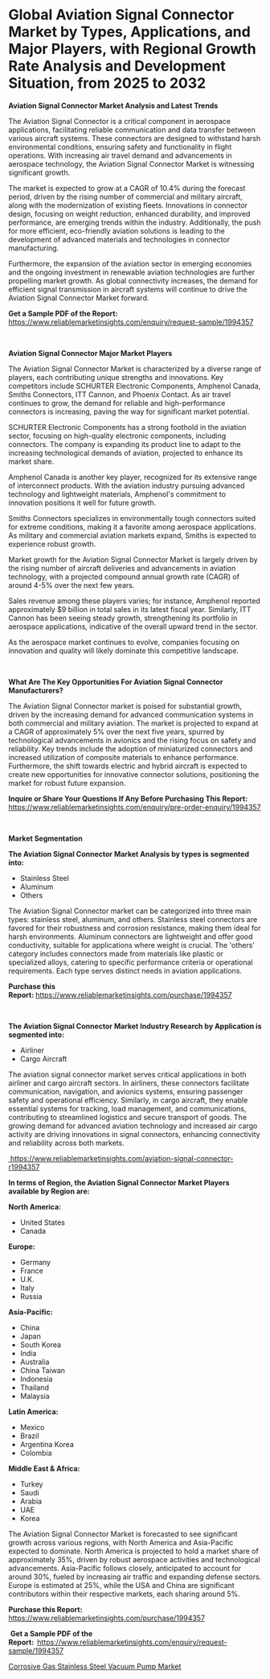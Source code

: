 <p><h1>Global Aviation Signal Connector Market by Types, Applications, and Major Players, with Regional Growth Rate Analysis and Development Situation, from 2025 to 2032</h1></p><p><strong>Aviation Signal Connector Market Analysis and Latest Trends</strong></p>
<p><p>The Aviation Signal Connector is a critical component in aerospace applications, facilitating reliable communication and data transfer between various aircraft systems. These connectors are designed to withstand harsh environmental conditions, ensuring safety and functionality in flight operations. With increasing air travel demand and advancements in aerospace technology, the Aviation Signal Connector Market is witnessing significant growth.</p><p>The market is expected to grow at a CAGR of 10.4% during the forecast period, driven by the rising number of commercial and military aircraft, along with the modernization of existing fleets. Innovations in connector design, focusing on weight reduction, enhanced durability, and improved performance, are emerging trends within the industry. Additionally, the push for more efficient, eco-friendly aviation solutions is leading to the development of advanced materials and technologies in connector manufacturing.</p><p>Furthermore, the expansion of the aviation sector in emerging economies and the ongoing investment in renewable aviation technologies are further propelling market growth. As global connectivity increases, the demand for efficient signal transmission in aircraft systems will continue to drive the Aviation Signal Connector Market forward.</p></p>
<p><strong>Get a Sample PDF of the Report:&nbsp;</strong> <a href="https://www.reliablemarketinsights.com/enquiry/request-sample/1994357?utm_campaign=2868&utm_medium=2&utm_source=Github&utm_content=ia&utm_term=02032025&utm_id=aviation-signal-connector">https://www.reliablemarketinsights.com/enquiry/request-sample/1994357</a></p>
<p>&nbsp;</p>
<p><strong>Aviation Signal Connector Major Market Players</strong></p>
<p><p>The Aviation Signal Connector Market is characterized by a diverse range of players, each contributing unique strengths and innovations. Key competitors include SCHURTER Electronic Components, Amphenol Canada, Smiths Connectors, ITT Cannon, and Phoenix Contact. As air travel continues to grow, the demand for reliable and high-performance connectors is increasing, paving the way for significant market potential.</p><p>SCHURTER Electronic Components has a strong foothold in the aviation sector, focusing on high-quality electronic components, including connectors. The company is expanding its product line to adapt to the increasing technological demands of aviation, projected to enhance its market share.</p><p>Amphenol Canada is another key player, recognized for its extensive range of interconnect products. With the aviation industry pursuing advanced technology and lightweight materials, Amphenol's commitment to innovation positions it well for future growth.</p><p>Smiths Connectors specializes in environmentally tough connectors suited for extreme conditions, making it a favorite among aerospace applications. As military and commercial aviation markets expand, Smiths is expected to experience robust growth.</p><p>Market growth for the Aviation Signal Connector Market is largely driven by the rising number of aircraft deliveries and advancements in aviation technology, with a projected compound annual growth rate (CAGR) of around 4-5% over the next few years. </p><p>Sales revenue among these players varies; for instance, Amphenol reported approximately $9 billion in total sales in its latest fiscal year. Similarly, ITT Cannon has been seeing steady growth, strengthening its portfolio in aerospace applications, indicative of the overall upward trend in the sector.</p><p>As the aerospace market continues to evolve, companies focusing on innovation and quality will likely dominate this competitive landscape.</p></p>
<p>&nbsp;</p>
<p><strong>What Are The Key Opportunities For Aviation Signal Connector Manufacturers?</strong></p>
<p><p>The Aviation Signal Connector market is poised for substantial growth, driven by the increasing demand for advanced communication systems in both commercial and military aviation. The market is projected to expand at a CAGR of approximately 5% over the next five years, spurred by technological advancements in avionics and the rising focus on safety and reliability. Key trends include the adoption of miniaturized connectors and increased utilization of composite materials to enhance performance. Furthermore, the shift towards electric and hybrid aircraft is expected to create new opportunities for innovative connector solutions, positioning the market for robust future expansion.</p></p>
<p><strong>Inquire or Share Your Questions If Any Before Purchasing This Report:</strong> <a href="https://www.reliablemarketinsights.com/enquiry/pre-order-enquiry/1994357?utm_campaign=2868&utm_medium=2&utm_source=Github&utm_content=ia&utm_term=02032025&utm_id=aviation-signal-connector">https://www.reliablemarketinsights.com/enquiry/pre-order-enquiry/1994357</a></p>
<p>&nbsp;</p>
<p><strong>Market Segmentation</strong></p>
<p><strong>The Aviation Signal Connector Market Analysis by types is segmented into:</strong></p>
<p><ul><li>Stainless Steel</li><li>Aluminum</li><li>Others</li></ul></p>
<p><p>The Aviation Signal Connector market can be categorized into three main types: stainless steel, aluminum, and others. Stainless steel connectors are favored for their robustness and corrosion resistance, making them ideal for harsh environments. Aluminum connectors are lightweight and offer good conductivity, suitable for applications where weight is crucial. The 'others' category includes connectors made from materials like plastic or specialized alloys, catering to specific performance criteria or operational requirements. Each type serves distinct needs in aviation applications.</p></p>
<p><strong>Purchase this Report:&nbsp;</strong><a href="https://www.reliablemarketinsights.com/purchase/1994357?utm_campaign=2868&utm_medium=2&utm_source=Github&utm_content=ia&utm_term=02032025&utm_id=aviation-signal-connector">https://www.reliablemarketinsights.com/purchase/1994357</a></p>
<p>&nbsp;</p>
<p><strong>The Aviation Signal Connector Market Industry Research by Application is segmented into:</strong></p>
<p><ul><li>Airliner</li><li>Cargo Aircraft</li></ul></p>
<p><p>The aviation signal connector market serves critical applications in both airliner and cargo aircraft sectors. In airliners, these connectors facilitate communication, navigation, and avionics systems, ensuring passenger safety and operational efficiency. Similarly, in cargo aircraft, they enable essential systems for tracking, load management, and communications, contributing to streamlined logistics and secure transport of goods. The growing demand for advanced aviation technology and increased air cargo activity are driving innovations in signal connectors, enhancing connectivity and reliability across both markets.</p></p>
<p><a href="https://www.reliablemarketinsights.com/aviation-signal-connector-r1994357?utm_campaign=2868&utm_medium=2&utm_source=Github&utm_content=ia&utm_term=02032025&utm_id=aviation-signal-connector">&nbsp;https://www.reliablemarketinsights.com/aviation-signal-connector-r1994357</a></p>
<p><strong>In terms of Region, the Aviation Signal Connector Market Players available by Region are:</strong></p>
<p>
    <p> <strong> North America: </strong>
        <ul>
            <li>United States</li>
            <li>Canada</li>
        </ul>
        </p> 
    <p> <strong> Europe: </strong>
        <ul>
            <li>Germany</li>
            <li>France</li>
            <li>U.K.</li>
            <li>Italy</li>
            <li>Russia</li>
        </ul>
        </p> 
    <p> <strong> Asia-Pacific: </strong>
        <ul>
            <li>China</li>
            <li>Japan</li>
            <li>South Korea</li>
            <li>India</li>
            <li>Australia</li>
            <li>China Taiwan</li>
            <li>Indonesia</li>
            <li>Thailand</li>
            <li>Malaysia</li>
        </ul>
        </p> 
    <p> <strong> Latin America: </strong>
        <ul>
            <li>Mexico</li>
            <li>Brazil</li>
            <li>Argentina Korea</li>
            <li>Colombia</li>
        </ul>
        </p> 
    <p> <strong> Middle East & Africa: </strong>
        <ul>
            <li>Turkey</li>
            <li>Saudi</li>
            <li>Arabia</li>
            <li>UAE</li>
            <li>Korea</li>
        </ul>
    </p>
    </p>
<p><p>The Aviation Signal Connector Market is forecasted to see significant growth across various regions, with North America and Asia-Pacific expected to dominate. North America is projected to hold a market share of approximately 35%, driven by robust aerospace activities and technological advancements. Asia-Pacific follows closely, anticipated to account for around 30%, fueled by increasing air traffic and expanding defense sectors. Europe is estimated at 25%, while the USA and China are significant contributors within their respective markets, each sharing around 5%.</p></p>
<p><strong>Purchase this Report: </strong><a href="https://www.reliablemarketinsights.com/purchase/1994357?utm_campaign=2868&utm_medium=2&utm_source=Github&utm_content=ia&utm_term=02032025&utm_id=aviation-signal-connector">https://www.reliablemarketinsights.com/purchase/1994357</a></p>
<p>&nbsp;<strong>Get a Sample PDF of the Report:&nbsp;&nbsp;</strong><a href="https://www.reliablemarketinsights.com/enquiry/request-sample/1994357?utm_campaign=2868&utm_medium=2&utm_source=Github&utm_content=ia&utm_term=02032025&utm_id=aviation-signal-connector">https://www.reliablemarketinsights.com/enquiry/request-sample/1994357</a></p>
<p><strong></strong></p>
<p><p><a href="https://github.com/mriwacraane/Market-Research-Report-List-1/blob/main/corrosive-gas-stainless-steel-vacuum-pump-market.md?utm_campaign=2868&utm_medium=2&utm_source=Github&utm_content=ia&utm_term=02032025&utm_id=aviation-signal-connector">Corrosive Gas Stainless Steel Vacuum Pump Market</a></p></p>